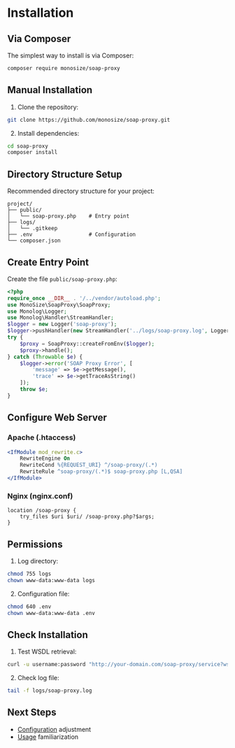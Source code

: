 # Installation
## Via Composer
The simplest way to install is via Composer:
```bash
composer require monosize/soap-proxy
```
## Manual Installation
1. Clone the repository:
```bash
git clone https://github.com/monosize/soap-proxy.git
```
2. Install dependencies:
```bash
cd soap-proxy
composer install
```
## Directory Structure Setup
Recommended directory structure for your project:
```
project/
├── public/
│   └── soap-proxy.php    # Entry point
├── logs/
│   └── .gitkeep
├── .env                  # Configuration
└── composer.json
```
## Create Entry Point
Create the file `public/soap-proxy.php`:
```php
<?php
require_once __DIR__ . '/../vendor/autoload.php';
use MonoSize\SoapProxy\SoapProxy;
use Monolog\Logger;
use Monolog\Handler\StreamHandler;
$logger = new Logger('soap-proxy');
$logger->pushHandler(new StreamHandler('../logs/soap-proxy.log', Logger::DEBUG));
try {
    $proxy = SoapProxy::createFromEnv($logger);
    $proxy->handle();
} catch (Throwable $e) {
    $logger->error('SOAP Proxy Error', [
        'message' => $e->getMessage(),
        'trace' => $e->getTraceAsString()
    ]);
    throw $e;
}
```
## Configure Web Server
### Apache (.htaccess)
```apache
<IfModule mod_rewrite.c>
    RewriteEngine On
    RewriteCond %{REQUEST_URI} ^/soap-proxy/(.*)
    RewriteRule ^soap-proxy/(.*)$ soap-proxy.php [L,QSA]
</IfModule>
```
### Nginx (nginx.conf)
```nginx
location /soap-proxy {
    try_files $uri $uri/ /soap-proxy.php?$args;
}
```
## Permissions
1. Log directory:
```bash
chmod 755 logs
chown www-data:www-data logs
```
2. Configuration file:
```bash
chmod 640 .env
chown www-data:www-data .env
```
## Check Installation
1. Test WSDL retrieval:
```bash
curl -u username:password "http://your-domain.com/soap-proxy/service?wsdl"
```
2. Check log file:
```bash
tail -f logs/soap-proxy.log
```
## Next Steps
- [Configuration](configuration.md) adjustment
- [Usage](usage.md) familiarization
